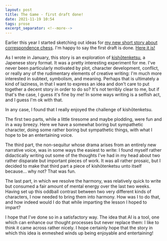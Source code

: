 ```yaml
---
layout: post
title: The Game - first draft done!
date: 2021-11-19 10:54
tags: prose
excerpt_separator: <!--more-->
---
```


Earlier this year I started sketching out ideas for [my new short story about correspondence chess](https://shaisachs.com/2021/01/19/the-game.html). I'm happy to say the first draft is done. [Here it is!](https://shaisachs.gitbook.io/the-game/)

<!--more-->

As I wrote in January, this story is an exploration of [kishōtenketsu](https://shaisachs.com/2021/01/09/kishotenketsu.html), a Japenese story format. It was a pretty interesting experiment for me. I've never been particularly motivated by plot, character development, conflict, or really any of the rudimentary elements of creative writing: I'm much more interested in subtext, symbolism, and meaning. Perhaps that is ultimately a kind of laziness, in that I want to express an idea and don't care to put together a decent story in order to do so? It's not terribly clear to me, but if that's the case, I guess it's fine by me! In some ways writing is a selfish act, and I guess I'm ok with that.

In any case, I found that I really enjoyed the challenge of kishōtenketsu.

The first two parts, while a little tiresome and maybe plodding, were fun and in a way breezy. Here we have a somewhat boring but sympathetic character, doing some rather boring but sympathetic things, with what I hope to be an entertaining voice.

The third part, the non-sequitur whose drama arises from an entirely new narrative voice, was in some ways the easiest to write: I found myself rather didactically writing out some of the thoughts I've had in my head about two rather disparate but important pieces of work. It was all rather prosaic, but I decided to make that third part a piece of kishōtenketsu unto itself because... why not? That was fun.

The last part, in which we resolve the harmony, was relatively quick to write but consumed a fair amount of mental energy over the last two weeks. Having set up this oddball contrast between two very different kinds of characters, I now needed to bring them into harmony. How was I to do that, and how indeed would I do that while imparting the lesson I hoped to impart?

I hope that I've done so in a satisfactory way. The idea that AI is a tool, one which can enhance our thought processes but never replace them: I like to think it came across rather nicely. I hope certainly hope that the story in which this idea is enmeshed winds up being enjoyable and entertaining!
